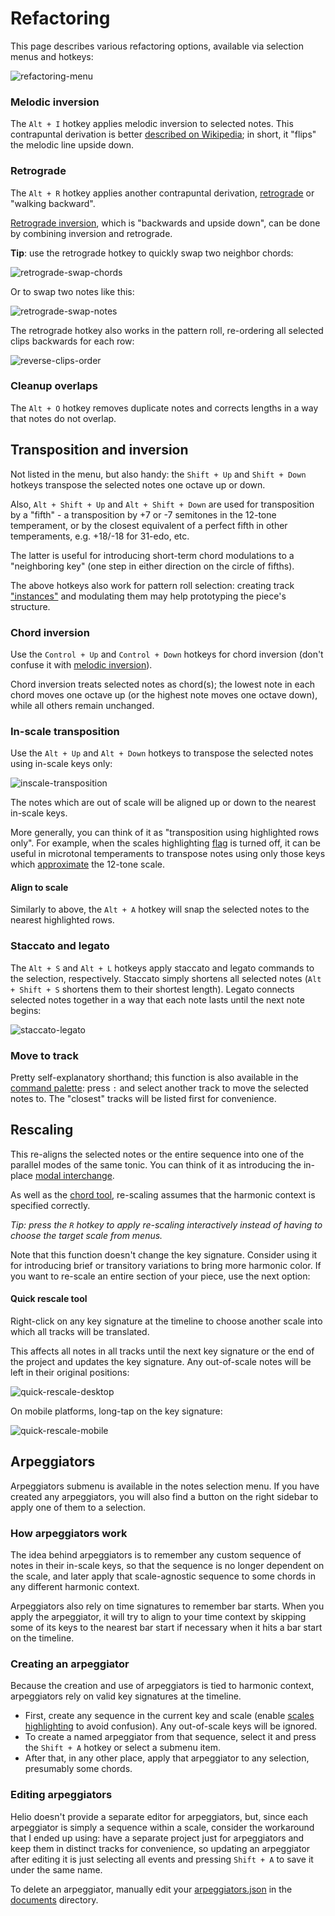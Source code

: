# Refactoring

This page describes various refactoring options, available via selection menus and hotkeys:

![refactoring-menu]

### Melodic inversion

The `Alt + I` hotkey applies melodic inversion to selected notes. This contrapuntal derivation is better [described on Wikipedia](https://wikipedia.org/wiki/Inversion_(music)#Melodies); in short, it "flips" the melodic line upside down.

### Retrograde

The `Alt + R` hotkey applies another contrapuntal derivation, [retrograde](https://wikipedia.org/wiki/Retrograde_(music)) or "walking backward".

[Retrograde inversion](https://wikipedia.org/wiki/Retrograde_inversion), which is "backwards and upside down", can be done by combining inversion and retrograde.

**Tip**: use the retrograde hotkey to quickly swap two neighbor chords:

![retrograde-swap-chords]

Or to swap two notes like this:

![retrograde-swap-notes]

The retrograde hotkey also works in the pattern roll, re-ordering all selected clips backwards for each row:

![reverse-clips-order]

### Cleanup overlaps

The `Alt + O` hotkey removes duplicate notes and corrects lengths in a way that notes do not overlap.

## Transposition and inversion

Not listed in the menu, but also handy: the `Shift + Up` and `Shift + Down` hotkeys transpose the selected notes one octave up or down.

Also, `Alt + Shift + Up` and `Alt + Shift + Down` are used for transposition by a "fifth" - a transposition by +7 or -7 semitones in the 12-tone temperament, or by the closest equivalent of a perfect fifth in other temperaments, e.g. +18/-18 for 31-edo, etc.

The latter is useful for introducing short-term chord modulations to a "neighboring key" (one step in either direction on the circle of fifths).

The above hotkeys also work for pattern roll selection: creating track ["instances"](tips-and-tricks.md#clips-and-track-grouping) and modulating them may help prototyping the piece's structure.

### Chord inversion

Use the `Control + Up` and `Control + Down` hotkeys for chord inversion (don't confuse it with [melodic inversion](#melodic-inversion)).

Chord inversion treats selected notes as chord(s); the lowest note in each chord moves one octave up (or the highest note moves one octave down), while all others remain unchanged.

### In-scale transposition

Use the `Alt + Up` and `Alt + Down` hotkeys to transpose the selected notes using in-scale keys only:

![inscale-transposition]

The notes which are out of scale will be aligned up or down to the nearest in-scale keys.

More generally, you can think of it as "transposition using highlighted rows only". For example, when the scales highlighting [flag](tips-and-tricks.md#scales-highlighting) is turned off, it can be useful in microtonal temperaments to transpose notes using only those keys which [approximate](configs.md#temperaments) the 12-tone scale.

#### Align to scale

Similarly to above, the `Alt + A` hotkey will snap the selected notes to the nearest highlighted rows.

### Staccato and legato

The `Alt + S` and `Alt + L` hotkeys apply staccato and legato commands to the selection, respectively. Staccato simply shortens all selected notes (`Alt + Shift + S` shortens them to their shortest length). Legato connects selected notes together in a way that each note lasts until the next note begins:

![staccato-legato]

### Move to track

Pretty self-explanatory shorthand; this function is also available in the [command palette](command-palette.md): press `:` and select another track to move the selected notes to. The "closest" tracks will be listed first for convenience.

## Rescaling

This re-aligns the selected notes or the entire sequence into one of the parallel modes of the same tonic. You can think of it as introducing the in-place [modal interchange](https://wikipedia.org/wiki/Borrowed_chord).

As well as the [chord tool](tips-and-tricks.md#chord-tool), re-scaling assumes that the harmonic context is specified correctly.

*Tip: press the `R` hotkey to apply re-scaling interactively instead of having to choose the target scale from menus.*

Note that this function doesn't change the key signature. Consider using it for introducing brief or transitory variations to bring more harmonic color. If you want to re-scale an entire section of your piece, use the next option:

#### Quick rescale tool

Right-click on any key signature at the timeline to choose another scale into which all tracks will be translated.

This affects all notes in all tracks until the next key signature or the end of the project and updates the key signature. Any out-of-scale notes will be left in their original positions:

![quick-rescale-desktop]

On mobile platforms, long-tap on the key signature:

![quick-rescale-mobile]

## Arpeggiators

Arpeggiators submenu is available in the notes selection menu. If you have created any arpeggiators, you will also find a button on the right sidebar to apply one of them to a selection.

### How arpeggiators work

The idea behind arpeggiators is to remember any custom sequence of notes in their in-scale keys, so that the sequence is no longer dependent on the scale, and later apply that scale-agnostic sequence to some chords in any different harmonic context.

Arpeggiators also rely on time signatures to remember bar starts. When you apply the arpeggiator, it will try to align to your time context by skipping some of its keys to the nearest bar start if necessary when it hits a bar start on the timeline.

### Creating an arpeggiator

Because the creation and use of arpeggiators is tied to harmonic context, arpeggiators rely on valid key signatures at the timeline.

 * First, create any sequence in the current key and scale (enable [scales highlighting](tips-and-tricks.md#scales-highlighting) to avoid confusion). Any out-of-scale keys will be ignored.
 * To create a named arpeggiator from that sequence, select it and press the `Shift + A` hotkey or select a submenu item.
 * After that, in any other place, apply that arpeggiator to any selection, presumably some chords.

### Editing arpeggiators

Helio doesn't provide a separate editor for arpeggiators, but, since each arpeggiator is simply a sequence within a scale, consider the workaround that I ended up using: have a separate project just for arpeggiators and keep them in distinct tracks for convenience, so updating an arpeggiator after editing it is just selecting all events and pressing `Shift + A` to save it under the same name.

To delete an arpeggiator, manually edit your [arpeggiators.json](configs.md#user-configs) in the [documents](index.md#the-projects-directory) directory.


[refactoring-menu]: images/refactoring-menu.png "Selection refactoring menu"
[retrograde-swap-notes]: images/retrograde-swap-notes.png "Swap two neighbor notes with Alt + R hotkey"
[retrograde-swap-chords]: images/retrograde-swap-chords.png "Swap two neighbor chords with Alt + R hotkey"
[reverse-clips-order]: images/reverse-clips-order.png "Retrograde hotkey applied to pattern roll selection"
[inscale-transposition]: images/inscale-transposition.png "In-scale transposition"
[quick-rescale-mobile]: images/quick-rescale-mobile.png "The quick rescale tool on mobile"
[quick-rescale-desktop]: images/quick-rescale-desktop.png "The quick rescale tool on desktop"
[staccato-legato]: images/staccato-legato.png "Staccato and legato shortcuts"
